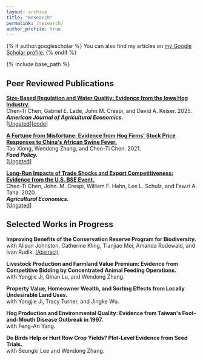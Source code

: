 ```yaml
---
layout: archive
title: "Research"
permalink: /research/
author_profile: true
---
```


{% if author.googlescholar %}
  You can also find my articles on <u><a href="{{author.googlescholar}}">my Google Scholar profile</a>.</u>
{% endif %}

{% include base_path %}
<!---

{% for post in site.publications reversed %}
  {% include archive-single.html %}
{% endfor %}
--->

## Peer Reviewed Publications

**[Size-Based Regulation and Water Quality: Evidence from the Iowa Hog Industry.](https://doi.org/10.1111/ajae.70006)**  
Chen-Ti Chen, Gabriel E. Lade, John M. Crespi, and David A. Keiser. 2025.  
***American Journal of Agricultural Economics.***  
[[Ungated](https://www.dropbox.com/scl/fi/yj2553xvefp7e2gtetdeo/CAFO_AJAE.pdf?rlkey=0i5o5m8xv6slchw3wil5ojoj7&raw=1)][[code](https://github.com/chenti-chen/cafos-cwa)]

**[A Fortune from Misfortune: Evidence from Hog Firms' Stock Price Responses to China's African Swine Fever.](https://doi.org/10.1016/j.foodpol.2021.102150)**  
Tao Xiong, Wendong Zhang, and Chen-Ti Chen. 2021.  
***Food Policy.***  
[[Ungated](https://www.card.iastate.edu/products/publications/synopsis/?p=1304)]

**[Long-Run Impacts of Trade Shocks and Export Competitiveness: Evidence from the U.S. BSE Event.](https://doi.org/10.1111/agec.12602)**  
Chen-Ti Chen, John. M. Crespi, William F. Hahn, Lee L. Schulz, and Fawzi A. Taha. 2020.  
***Agricultural Economics.***  
[[Ungated](https://www.card.iastate.edu/products/publications/pdf/19wp594.pdf)]

<!---
## Working Papers
--->


## Selected Works in Progress

**Improving Benefits of the Conservation Reserve Program for Biodiversity.**  
with Alison Johnston, Catherine Kling, Tianjiao Mei, Amanda Rodewald, and Ivan Rudik. [<font size="2">(Abstract)</font>](crp_birds)

**Livestock Production and Farmland Value Premium: Evidence from Competitive Bidding by Concentrated Animal Feeding Operations.**  
with Yongjie Ji, Qinan Lu, and Wendong Zhang.

**Property Value, Homeowner Wealth, and Sorting Effects from Locally Undesirable Land Uses.**  
with Yongjie Ji, Tracy Turner, and Jingke Wu.

**Hog Production and Environmental Quality: Evidence from Taiwan's Foot-and-Mouth Disease Outbreak in 1997.**  
with Feng-An Yang.

**Do Birds Help or Hurt Row Crop Yields? Plot-Level Evidence from Seed Trials.**  
with Seungki Lee and Wendong Zhang.
